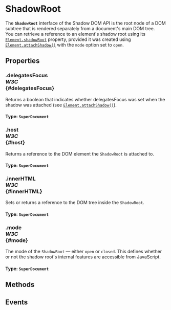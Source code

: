 # ShadowRoot

<div class='overview'>The <code><strong>ShadowRoot</strong></code> interface of the Shadow DOM API is the root node of a DOM subtree that is rendered separately from a document's main DOM tree.</div>

<div class='overview'>You can retrieve a reference to an element's shadow root using its <a href="/en-US/docs/Web/API/Element/shadowRoot" title="The Element.shadowRoot&nbsp;read-only property represents the shadow root hosted by the element."><code>Element.shadowRoot</code></a> property, provided it was created using <a href="/en-US/docs/Web/API/Element/attachShadow" title="The Element.attachShadow() method attaches a shadow DOM tree to the specified element and returns a reference to its ShadowRoot."><code>Element.attachShadow()</code></a> with the <code>mode</code> option set to <code>open</code>.</div>

## Properties

### .delegatesFocus <div class="specs"><i>W3C</i></div> {#delegatesFocus}

Returns a boolean that indicates whether delegatesFocus was set when the shadow was attached (see <a href="/en-US/docs/Web/API/Element/attachShadow" title="The Element.attachShadow() method attaches a shadow DOM tree to the specified element and returns a reference to its ShadowRoot."><code>Element.attachShadow()</code></a>).

#### **Type**: `SuperDocument`

### .host <div class="specs"><i>W3C</i></div> {#host}

Returns a reference to the DOM element the <code>ShadowRoot</code>&nbsp;is attached to.

#### **Type**: `SuperDocument`

### .innerHTML <div class="specs"><i>W3C</i></div> {#innerHTML}

Sets or returns a reference to the DOM tree inside the <code>ShadowRoot</code>.

#### **Type**: `SuperDocument`

### .mode <div class="specs"><i>W3C</i></div> {#mode}

The mode of the <code>ShadowRoot</code> — either <code>open</code> or <code>closed</code>. This defines whether or not the shadow root's internal features are accessible from JavaScript.

#### **Type**: `SuperDocument`

## Methods

## Events
